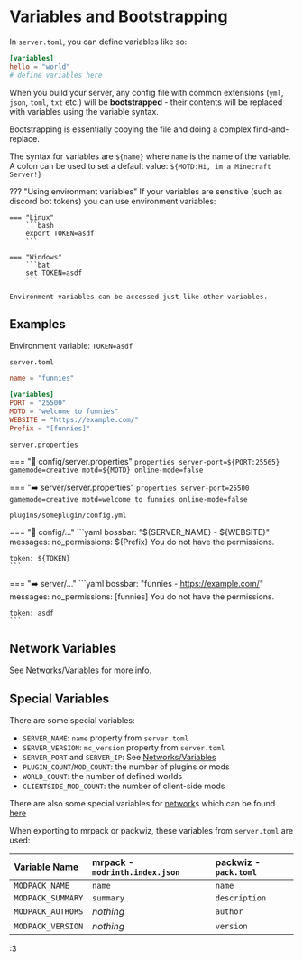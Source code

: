 # Variables and Bootstrapping

In `server.toml`, you can define variables like so:

```toml
[variables]
hello = "world"
# define variables here
```

When you build your server, any config file with common extensions (`yml`, `json`, `toml`, `txt` etc.) will be **bootstrapped** - their contents will be replaced with variables using the variable syntax.

Bootstrapping is essentially copying the file and doing a complex find-and-replace.

The syntax for variables are `${name}` where `name` is the name of the variable. A colon can be used to set a default value: `${MOTD:Hi, im a Minecraft Server!}`

??? "Using environment variables"
    If your variables are sensitive (such as discord bot tokens) you can use environment variables:

    === "Linux"
        ```bash
        export TOKEN=asdf
        ```

    === "Windows"
        ```bat
        set TOKEN=asdf
        ```

    Environment variables can be accessed just like other variables.

## Examples

Environment variable: `TOKEN=asdf`

`server.toml`

```toml
name = "funnies"

[variables]
PORT = "25500"
MOTD = "welcome to funnies"
WEBSITE = "https://example.com/"
Prefix = "[funnies]"
```

`server.properties`

=== "📜 config/server.properties"
    ```properties
    server-port=${PORT:25565}
    gamemode=creative
    motd=${MOTD}
    online-mode=false
    ```

=== "➡️ server/server.properties"
    ```properties
    server-port=25500
    gamemode=creative
    motd=welcome to funnies
    online-mode=false
    ```

`plugins/someplugin/config.yml`

=== "📜 config/..."
    ```yaml
    bossbar: "${SERVER_NAME} - ${WEBSITE}"
    messages:
        no_permissions: ${Prefix} You do not have the permissions.

    token: ${TOKEN}
    ```

=== "➡️ server/..."
    ```yaml
    bossbar: "funnies - https://example.com/"
    messages:
        no_permissions: [funnies] You do not have the permissions.

    token: asdf
    ```

## Network Variables

See [Networks/Variables](./network.md#variables) for more info.

## Special Variables

There are some special variables:

- `SERVER_NAME`: `name` property from `server.toml`
- `SERVER_VERSION`: `mc_version` property from `server.toml`
- `SERVER_PORT` and `SERVER_IP`: See [Networks/Variables](./network.md)
- `PLUGIN_COUNT`/`MOD_COUNT`: the number of plugins or mods
- `WORLD_COUNT`: the number of defined worlds
- `CLIENTSIDE_MOD_COUNT`: the number of client-side mods

There are also some special variables for [network](./network.md)s which can be found [here](./network.md#special-variables)

When exporting to mrpack or packwiz, these variables from `server.toml` are used:

| Variable Name     | mrpack - `modrinth.index.json` | packwiz - `pack.toml` |
| :---------------- | :----------------------------- | :-------------------- |
| `MODPACK_NAME`    | `name`                         | `name`                |
| `MODPACK_SUMMARY` | `summary`                      | `description`         |
| `MODPACK_AUTHORS` | *nothing*                      | `author`              |
| `MODPACK_VERSION` | *nothing*                      | `version`             |

:3

